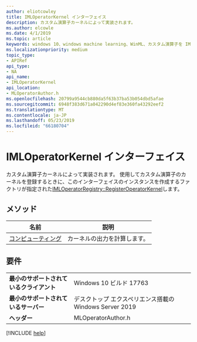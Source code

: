 ```yaml
---
author: eliotcowley
title: IMLOperatorKernel インターフェイス
description: カスタム演算子カーネルによって実装されます。
ms.author: elcowle
ms.date: 4/1/2019
ms.topic: article
keywords: windows 10、windows machine learning、WinML、カスタム演算子を IMLOperatorKernel
ms.localizationpriority: medium
topic_type:
- APIRef
api_type:
- NA
api_name:
- IMLOperatorKernel
api_location:
- MLOperatorAuthor.h
ms.openlocfilehash: 20799a9544cb880da5f63b37ba53b054dbd5afae
ms.sourcegitcommit: 6948f383d671a042290d4ef83e360fa43292eef2
ms.translationtype: MT
ms.contentlocale: ja-JP
ms.lasthandoff: 05/23/2019
ms.locfileid: "66180704"
---
```

# <a name="imloperatorkernel-interface"></a>IMLOperatorKernel インターフェイス

カスタム演算子カーネルによって実装されます。 使用してカスタム演算子のカーネルを登録するときに、このインターフェイスのインスタンスを作成するファクトリが指定された[IMLOperatorRegistry::RegisterOperatorKernel](IMLOperatorRegistry_RegisterOperatorKernel.md)します。

## <a name="methods"></a>メソッド

| 名前 | 説明 |
|------|-------------|
| [コンピューティング](IMLOperatorKernel_Compute.md) | カーネルの出力を計算します。 |

## <a name="requirements"></a>要件

| | |
|-|-|
| **最小のサポートされているクライアント** | Windows 10 ビルド 17763 |
| **最小のサポートされているサーバー** | デスクトップ エクスペリエンス搭載の Windows Server 2019 |
| **ヘッダー** | MLOperatorAuthor.h |

[!INCLUDE [help](../../includes/get-help.md)]
